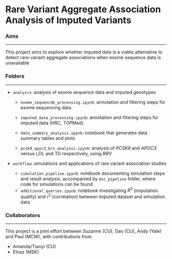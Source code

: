 # Rare Variant Aggregate Association Analysis of Imputed Variants

### Aims

------

This project aims to explore whether imputed data is a viable alternative to detect rare-variant aggregate associations when exome sequence data is unavailable

### Folders

-----

- `analysis`: analysis of exome sequence data and imputed genotypes

    - `exome_sequencde_processing.ipynb`: annotation and filtering steps for exome sequencing data

    - `imputed_data_processing.ipynb`: annotation and filtering steps for imputed data (HRC, TOPMed)

    - `data_summary_analysis.ipynb`: notebook that generates data summary tables and plots

    - `pcsk9_apoc3_brv_analysis.ipynb`: analysis of *PCSK9* and *APOC3* versus LDL and TG respectively, using BRV

- `workflow`: simulations and applications of rare variant association studies
    - `simulation_pipeline.ipynb`: notebook documenting simulation steps and result analysis, accompanied by `dsc_pipeline` folder, where code for simulations can be found
    - `additional_queries.ipynb`: notebook investigating $R^2$ (imputation quality) and $r^2$ (correlation) between imputed dataset and simulation data

### Collaborators

---

This project is a joint effort between Suzanne (CU), Gao (CU), Andy (Yale) and Paul (MCW), with contributions from 

- Amanda/Tianyi (CU)
- Elnaz (MSK)

